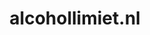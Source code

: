 ---
layout: post
title:  "alcohollimiet.nl"
internal_url:  "/data/alcohollimiet.nl.html"
categories: dutchgov
---